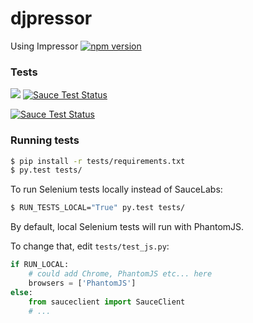 # djpressor

Using Impressor [![npm version](https://badge.fury.io/js/impressor.svg)](http://badge.fury.io/js/impressor)

### Tests

<a href="https://travis-ci.org/FundedByMe/djpressor"><img src="https://travis-ci.org/FundedByMe/djpressor.svg?branch=master"/></a>
[![Sauce Test Status](https://saucelabs.com/buildstatus/fundedbyme)](https://saucelabs.com/u/fundedbyme)

[![Sauce Test Status](https://saucelabs.com/browser-matrix/fundedbyme.svg)](https://saucelabs.com/u/fundedbyme)

### Running tests

```bash
$ pip install -r tests/requirements.txt
$ py.test tests/
```

To run Selenium tests locally instead of SauceLabs:

```bash
$ RUN_TESTS_LOCAL="True" py.test tests/
```

By default, local Selenium tests will run with PhantomJS.

To change that, edit `tests/test_js.py`:

```python
if RUN_LOCAL:
    # could add Chrome, PhantomJS etc... here
    browsers = ['PhantomJS']
else:
    from sauceclient import SauceClient
    # ...
```
